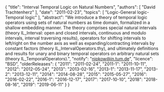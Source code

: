 {
    "title": "Interval Temporal Logic on Natural Numbers",
    "authors": [
        "David Trachtenherz"
    ],
    "date": "2011-02-23",
    "topics": [
        "Logic-General logic-Temporal logic"
    ],
    "abstract": "We introduce a theory of temporal logic operators using sets of natural numbers as time domain, formalized in a shallow embedding manner. The theory comprises special natural intervals (theory IL_Interval: open and closed intervals, continuous and modulo intervals, interval traversing results), operators for shifting intervals to left/right on the number axis as well as expanding/contracting intervals by constant factors (theory IL_IntervalOperators.thy), and ultimately definitions and results for unary and binary temporal operators on arbitrary natural sets (theory IL_TemporalOperators).",
    "notify": "nipkow@in.tum.de",
    "licence": "BSD",
    "olderReleases": {
        "2011": "2011-02-24",
        "2011-1": "2011-10-11",
        "2012": "2012-05-24",
        "2013": "2013-02-16",
        "2013-1": "2013-11-17",
        "2013-2": "2013-12-11",
        "2014": "2014-08-28",
        "2015": "2015-05-27",
        "2016": "2016-02-22",
        "2016-1": "2016-12-17",
        "2017": "2017-10-10",
        "2018": "2018-08-16",
        "2019": "2019-06-11"
    }
}